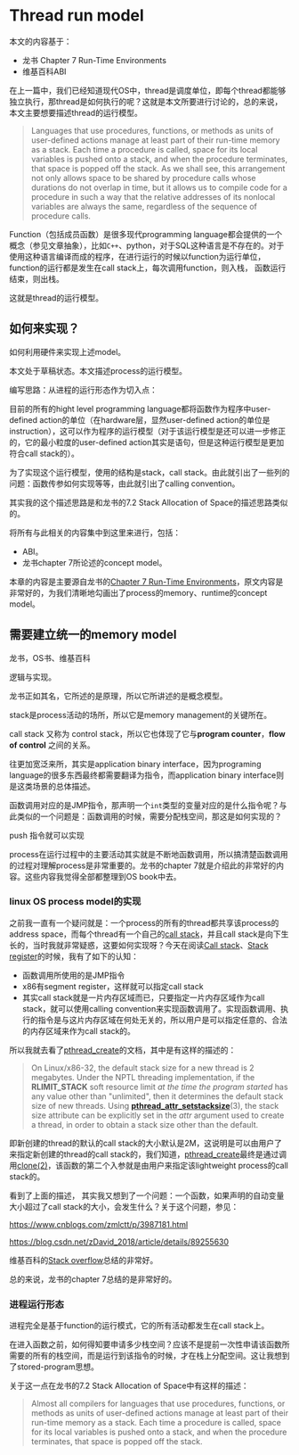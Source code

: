 # Thread run model

本文的内容基于：

- 龙书 Chapter 7 Run-Time Environments
- 维基百科ABI

在上一篇中，我们已经知道现代OS中，thread是调度单位，即每个thread都能够独立执行，那thread是如何执行的呢？这就是本文所要进行讨论的，总的来说，本文主要想要描述thread的运行模型。



> Languages that use procedures, functions, or methods as units of user-defined actions manage at least part of their run-time memory as a stack. Each time a procedure is called, space for its local variables is pushed onto a stack, and when the procedure terminates, that space is popped off the stack. As we shall see, this arrangement not only allows space to be shared by procedure calls whose durations do not overlap in time, but it allows us to compile code for a procedure in such a way that the relative addresses of its nonlocal variables are always the same, regardless of the sequence of procedure calls.

Function（包括成员函数）是很多现代programming language都会提供的一个概念（参见文章抽象），比如`C++`、python，对于SQL这种语言是不存在的。对于使用这种语言编译而成的程序，在进行运行的时候以function为运行单位，function的运行都是发生在call stack上，每次调用function，则入栈， 函数运行结束，则出栈。

这就是thread的运行模型。

## 如何来实现？

如何利用硬件来实现上述model。

本文处于草稿状态。本文描述process的运行模型。

编写思路：从进程的运行形态作为切入点：

目前的所有的hight level programming language都将函数作为程序中user-defined action的单位（在hardware层，显然user-defined action的单位是instruction），这可以作为程序的运行模型（对于该运行模型是还可以进一步修正的，它的最小粒度的user-defined action其实是语句，但是这种运行模型是更加符合call stack的）。

为了实现这个运行模型，使用的结构是stack，call stack。由此就引出了一些列的问题：函数传参如何实现等等，由此就引出了calling convention。

其实我的这个描述思路是和龙书的7.2 Stack Allocation of Space的描述思路类似的。

将所有与此相关的内容集中到这里来进行，包括：

- ABI。
- 龙书chapter 7所论述的concept model。

本章的内容是主要源自龙书的[Chapter 7 Run-Time Environments](https://dengking.github.io/compiler-principle/Chapter-7-Run-Time-Environments/)，原文内容是非常好的，为我们清晰地勾画出了process的memory、runtime的concept model。



## 需要建立统一的memory model

龙书，OS书、维基百科

逻辑与实现。

龙书正如其名，它所述的是原理，所以它所讲述的是概念模型。

stack是process活动的场所，所以它是memory management的关键所在。

call stack 又称为 control stack，所以它也体现了它与**program counter**，**flow of control** 之间的关系。

往更加宽泛来所，其实是application binary interface，因为programing language的很多东西最终都需要翻译为指令，而application binary interface则是这类场景的总体描述。


函数调用对应的是JMP指令，那声明一个`int`类型的变量对应的是什么指令呢？与此类似的一个问题是：函数调用的时候，需要分配栈空间，那这是如何实现的？

push 指令就可以实现

process在运行过程中的主要活动其实就是不断地函数调用，所以搞清楚函数调用的过程对理解process是非常重要的。龙书的chapter 7就是介绍此的非常好的内容。这些内容我觉得全部都整理到OS book中去。

### linux OS process model的实现

之前我一直有一个疑问就是：一个process的所有的thread都共享该process的address space，而每个thread有一个自己的[call stack](https://en.wikipedia.org/wiki/Call_stack)，并且call stack是向下生长的，当时我就非常疑惑，这要如何实现呀？今天在阅读[Call stack](https://en.wikipedia.org/wiki/Call_stack)、[Stack register](https://en.wikipedia.org/wiki/Stack_register)的时候，我有了如下的认知：

- 函数调用所使用的是JMP指令
- x86有segment register，这样就可以指定call stack
- 其实call stack就是一片内存区域而已，只要指定一片内存区域作为call stack，就可以使用calling convention来实现函数调用了。实现函数调用、执行的指令是与这片内存区域在何处无关的，所以用户是可以指定任意的、合法的内存区域来作为call stack的。

所以我就去看了[pthread_create](https://linux.die.net/man/3/pthread_create)的文档，其中是有这样的描述的：

> On Linux/x86-32, the default stack size for a new thread is 2 megabytes. Under the NPTL threading implementation, if the **RLIMIT_STACK** soft resource limit *at the time the program started* has any value other than "unlimited", then it determines the default stack size of new threads. Using **[pthread_attr_setstacksize](https://linux.die.net/man/3/pthread_attr_setstacksize)**(3), the stack size attribute can be explicitly set in the *attr* argument used to create a thread, in order to obtain a stack size other than the default.

即新创建的thread的默认的call stack的大小默认是2M，这说明是可以由用户了来指定新创建的thread的call stack的，我们知道，[pthread_create](https://linux.die.net/man/3/pthread_create)最终是通过调用[clone(2)](https://linux.die.net/man/2/clone)，该函数的第二个入参就是由用户来指定该lightweight process的call stack的。

看到了上面的描述， 其实我又想到了一个问题：一个函数，如果声明的自动变量大小超过了call stack的大小，会发生什么？关于这个问题，参见：

https://www.cnblogs.com/zmlctt/p/3987181.html

https://blog.csdn.net/zDavid_2018/article/details/89255630

维基百科的[Stack overflow](https://en.wikipedia.org/wiki/Stack_overflow)总结的非常好。

总的来说，龙书的chapter 7总结的是非常好的。

### 进程运行形态

进程完全是基于function的运行模式，它的所有活动都发生在call stack上。

在进入函数之前，如何得知要申请多少栈空间？应该不是提前一次性申请该函数所需要的所有的栈空间，而是运行到该指令的时候，才在栈上分配空间。这让我想到了stored-program思想。

关于这一点在龙书的7.2 Stack Allocation of Space中有这样的描述：

> Almost all compilers for languages that use procedures, functions, or methods as units of user-defined actions manage at least part of their run-time memory as a stack. Each time a procedure is called, space for its local variables is pushed onto a stack, and when the procedure terminates, that space is popped off the stack. 

